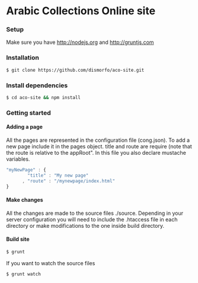 Arabic Collections Online site
========

### Setup

Make sure you have http://nodejs.org and http://gruntjs.com

### Installation

```bash
$ git clone https://github.com/dismorfo/aco-site.git
```

### Install dependencies

```bash
$ cd aco-site && npm install
```

### Getting started
  
#### Adding a page
  
All the pages are represented in the configuration file (cong.json). To add a new page include it in the pages object.     title and route are require (note that the route is relative to the appRoot". In this file you also declare mustache       variables.
  
```javascript
"myNewPage" : {
        "title" : "My new page"
      , "route" : "/mynewpage/index.html"
}
```  

#### Make changes

All the changes are made to the source files ./source. Depending in your server configuration
you will need to include the .htaccess file in each directory or make modifications to the one
inside build directory.

#### Build site

```bash
$ grunt
```
  If you want to watch the source files

```bash
$ grunt watch
```

